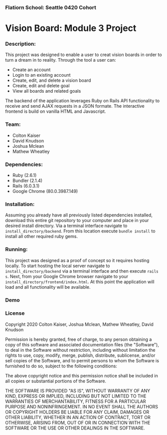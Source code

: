 ### Flatiorn School: Seattle 0420 Cohort
# Vision Board: Module 3 Project

### Description: 
This project was designed to enable a user to creat vision boards in order to turn a dream in to reality. Through the tool a user can:

* Create an account
* Login to an existing account
* Create, edit, and delete a vision board
* Create, edit and delete goal
* View all boards and related goals

The backend of the application leverages Ruby on Rails API functionality to receive and send AJAX requests in a JSON formate. The interactive frontend is build on vanilla HTML and Javascript.

### Team:
* Colton Kaiser
* David Knudson
* Joshua Mclean
* Mathew Wheatley

### Dependencies:
* Ruby (2.6.1)
* Bundler (2.1.4)
* Rails (6.0.3.1)
* Google Chrome (80.0.3987.149)

### Installation:
Assuming you already have all previously listed dependencies installed, download this entire git repository to your computer and place in your desired install directory. Via a terminal interface navigate to ```install_directory/backend```. From this location execute ```bundle install``` to install all other required ruby gems. 

### Running:
This project was designed as a proof of concept so it requires hosting locally. To start hosting the local server navigate to ```install_directory/backend``` via a terminal interface and then execute ```rails s```. Next, from your Google Chrome browser navigate to your ```install_directory/frontend/index.html```. At this point the application will load and all functionality will be available.

### Demo


### License
Copyright 2020 Colton Kaiser, Joshua Mclean, Mathew Wheatley, David Knudson

Permission is hereby granted, free of charge, to any person obtaining a copy of this software and associated documentation files (the "Software"), to deal in the Software without restriction, including without limitation the rights to use, copy, modify, merge, publish, distribute, sublicense, and/or sell copies of the Software, and to permit persons to whom the Software is furnished to do so, subject to the following conditions:

The above copyright notice and this permission notice shall be included in all copies or substantial portions of the Software.

THE SOFTWARE IS PROVIDED "AS IS", WITHOUT WARRANTY OF ANY KIND, EXPRESS OR IMPLIED, INCLUDING BUT NOT LIMITED TO THE WARRANTIES OF MERCHANTABILITY, FITNESS FOR A PARTICULAR PURPOSE AND NONINFRINGEMENT. IN NO EVENT SHALL THE AUTHORS OR COPYRIGHT HOLDERS BE LIABLE FOR ANY CLAIM, DAMAGES OR OTHER LIABILITY, WHETHER IN AN ACTION OF CONTRACT, TORT OR OTHERWISE, ARISING FROM, OUT OF OR IN CONNECTION WITH THE SOFTWARE OR THE USE OR OTHER DEALINGS IN THE SOFTWARE.
